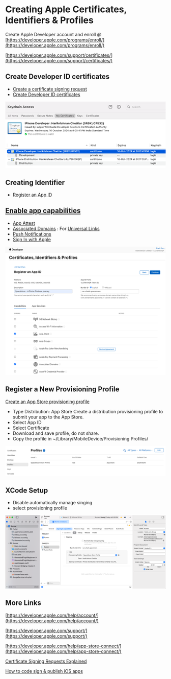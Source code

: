 # Creating Apple Certificates, Identifiers & Profiles

  Create Apple Developer account and enroll @ [https://developer.apple.com/programs/enroll/](https://developer.apple.com/programs/enroll/)

  [https://developer.apple.com/support/certificates/](https://developer.apple.com/support/certificates/)

## Create Developer ID certificates

* [Create a certificate signing request](https://developer.apple.com/help/account/create-certificates/create-a-certificate-signing-request)
* [Create Developer ID certificates](https://developer.apple.com/help/account/create-certificates/create-developer-id-certificates)

![Register](../images/Certificate/keychain.png)

## Creating Identifier

* [Register an App ID](https://developer.apple.com/help/account/manage-identifiers/register-an-app-id)

## [Enable app capabilities](https://developer.apple.com/help/account/reference/supported-capabilities-ios)

* [App Attest](https://developer.apple.com/documentation/devicecheck/establishing_your_app_s_integrity)
* [Associated Domains](https://developer.apple.com/documentation/xcode/configuring-an-associated-domain) : For [Universal Links](https://developer.apple.com/ios/universal-links/)
* [Push Notifications](https://developer.apple.com/help/account/manage-identifiers/enable-app-capabilities#enable-push-notifications)
* [Sign In with Apple](https://developer.apple.com/help/account/configure-app-capabilities/about-sign-in-with-apple)

![Register](../images/Certificate/register.png)

## Register a New Provisioning Profile

[Create an App Store provisioning profile](https://developer.apple.com/help/account/manage-provisioning-profiles/create-an-app-store-provisioning-profile)

* Type Distribution: App Store
Create a distribution provisioning profile to submit your app to the App Store.
* Select App ID
* Select Certificate
* Download and save profile, do not share.
* Copy the profile in ~/Library/MobileDevice/Provisioning Profiles/

![Register](../images/Certificate/profile.png)

## XCode Setup

* Disable automatically manage singing
* select provisioning profile

![Register](../images/Certificate/xcode.png)

## More Links

[https://developer.apple.com/help/account/](https://developer.apple.com/help/account/)

[https://developer.apple.com/support/](https://developer.apple.com/support/)

[https://developer.apple.com/help/app-store-connect/](https://developer.apple.com/help/app-store-connect/)

[Certificate Signing Requests Explained](https://developer.apple.com/forums/thread/699268)

[How to code sign & publish iOS apps](https://blog.codemagic.io/how-to-code-sign-publish-ios-apps/)
